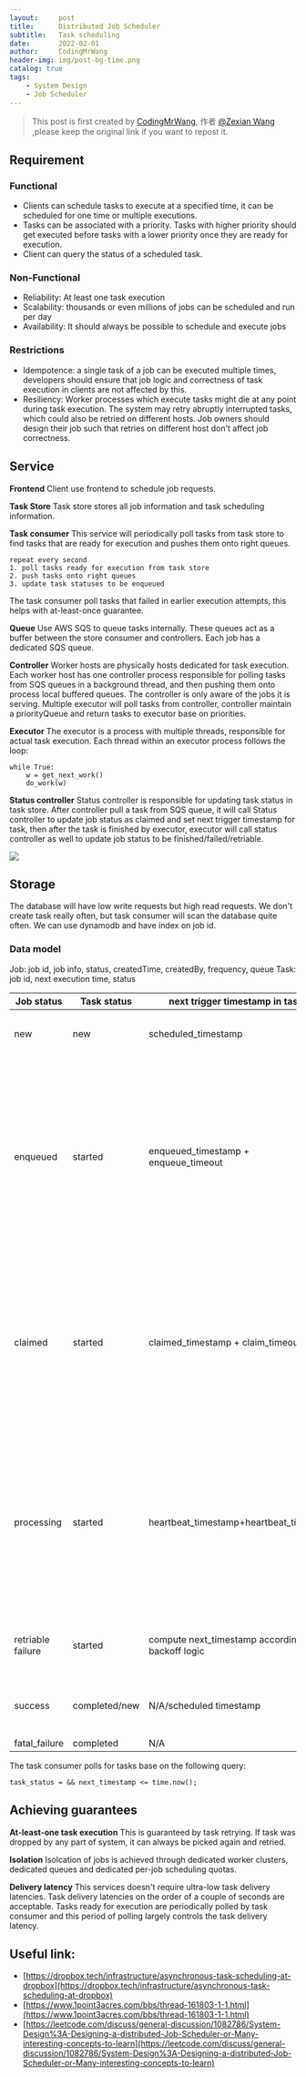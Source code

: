```yaml
---
layout:     post
title:      Distributed Job Scheduler
subtitle:   Task scheduling
date:       2022-02-01
author:     CodingMrWang
header-img: img/post-bg-time.png
catalog: true
tags:
    - System Design
    - Job Scheduler
---
```



> This post is first created by [CodingMrWang](http://codingmrwang.github.io), 作者 [@Zexian Wang](http://github.com/codingmrwang) ,please keep the original link if you want to repost it.


## Requirement
### Functional
- Clients can schedule tasks to execute at a specified time, it can be scheduled for one time or multiple executions.
- Tasks can be associated with a priority. Tasks with higher priority should get executed before tasks with a lower priority once they are ready for execution.
- Client can query the status of a scheduled task.

### Non-Functional
- Reliability: At least one task execution
- Scalability: thousands or even millions of jobs can be scheduled and run per day
- Availability: It should always be possible to schedule and execute jobs

### Restrictions
- Idempotence: a single task of a job can be executed multiple times, developers should ensure that job logic and correctness of task execution in clients are not affected by this.
- Resiliency: Worker processes which execute tasks might die at any point during task execution. The system may retry abruptly interrupted tasks, which could also be retried on different hosts. Job owners should design their job such that retries on different host don't affect job correctness.

## Service

**Frontend**
Client use frontend to schedule job requests.

**Task Store**
Task store stores all job information and task scheduling information.

**Task consumer**
This service will periodically poll tasks from task store to find tasks that are ready for execution and pushes them onto right queues.

```
repeat every second
1. poll tasks ready for execution from task store
2. push tasks onto right queues
3. update task statuses to be enqueued
```

The task consumer poll tasks that failed in earlier execution attempts, this helps with at-least-once guarantee.

**Queue**
Use AWS SQS to queue tasks internally. These queues act as a buffer between the store consumer and controllers. Each job has a dedicated SQS queue.

**Controller**
Worker hosts are physically hosts dedicated for task execution. Each worker host has one controller process responsible for polling tasks from SQS queues in a background thread, and then pushing them onto process local buffered queues. The controller is only aware of the jobs it is serving.
Multiple executor will poll tasks from controller, controller maintain a priorityQueue and return tasks to executor base on priorities.

**Executor**
The executor is a process with multiple threads, responsible for actual task execution. Each thread within an executor process follows the loop:
```
while True:
	w = get_next_work()
	do_work(w)
```

**Status controller**
Status controller is responsible for updating task status in task store. After controller pull a task from SQS queue, it will call Status controller to update job status as claimed and set next trigger timestamp for task, then after the task is finished by executor, executor will call status controller as well to update job status to be finished/failed/retriable.

![](https://drive.google.com/uc?id=1J6lJqOQZOPktPqp_jyVBLaZjg2XhsWa5)

## Storage

The database will have low write requests but high read requests. We don't create task really often, but task consumer will scan the database quite often. We can use dynamodb and have index on job id.

### Data model

Job: job id, job info, status, createdTime, createdBy, frequency, queue
Task: job id, next execution time, status

|Job status|Task status|next trigger timestamp in task| comment|
|---|---|---|---|
|new|new|scheduled_timestamp|pick up new tasks that are ready|
|enqueued|started|enqueued_timestamp + enqueue_timeout|re-enqueue task if it has been in enqueued state for too long. This can happen if queue losses data or controller goes down after polling the queue.|
|claimed|started|claimed_timestamp + claim_timeout|re-enqueue if task is claimed but never transfered to processing. This can happen if controller is down after claiming a task.|
|processing|started|heartbeat_timestamp+heartbeat_timeout|Re-enqueue if task hasn't sent heartbeat for too long, this can happen if executor is down. Task status is changed to enqueued after re-enequeue|
|retriable failure|started|compute next_timestamp according to backoff logic|exponential backoff for tasks with retriable failure|
|success|completed/new|N/A/scheduled timestamp|when task finished, get ready for next execution|
|fatal_failure|completed|N/A||

The task consumer polls for tasks base on the following query:

```
task_status = && next_timestamp <= time.now();
```

## Achieving guarantees

**At-least-one task execution**
This is guaranteed by task retrying. If task was dropped by any part of system, it can always be picked again and retried. 

**Isolation**
Isolcation of jobs is achieved through dedicated worker clusters, dedicated queues and dedicated per-job scheduling quotas.

**Delivery latency**
This services doesn't require ultra-low task delivery latencies. Task delivery latencies on the order of a couple of seconds are acceptable. Tasks ready for execution are periodically polled by task consumer and this period of polling largely controls the task delivery latency.


## Useful link:
- [https://dropbox.tech/infrastructure/asynchronous-task-scheduling-at-dropbox](https://dropbox.tech/infrastructure/asynchronous-task-scheduling-at-dropbox)
- [https://www.1point3acres.com/bbs/thread-161803-1-1.html](https://www.1point3acres.com/bbs/thread-161803-1-1.html)
- [https://leetcode.com/discuss/general-discussion/1082786/System-Design%3A-Designing-a-distributed-Job-Scheduler-or-Many-interesting-concepts-to-learn](https://leetcode.com/discuss/general-discussion/1082786/System-Design%3A-Designing-a-distributed-Job-Scheduler-or-Many-interesting-concepts-to-learn)


